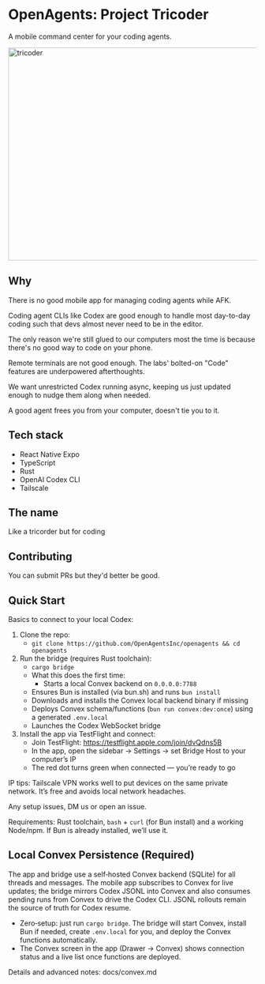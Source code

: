 # OpenAgents: Project Tricoder

A mobile command center for your coding agents.

<img width="600" height="431" alt="tricoder" src="https://github.com/user-attachments/assets/a125680d-0c3e-4703-83ac-510385b43e3e" />

## Why

There is no good mobile app for managing coding agents while AFK.

Coding agent CLIs like Codex are good enough to handle most day-to-day coding such that devs almost never need to be in the editor.

The only reason we're still glued to our computers most the time is because there's no good way to code on your phone.

Remote terminals are not good enough. The labs' bolted-on "Code" features are underpowered afterthoughts.

We want unrestricted Codex running async, keeping us just updated enough to nudge them along when needed.

A good agent frees you from your computer, doesn't tie you to it.

## Tech stack

- React Native Expo
- TypeScript
- Rust
- OpenAI Codex CLI
- Tailscale

## The name

Like a tricorder but for coding

## Contributing

You can submit PRs but they'd better be good.

## Quick Start

Basics to connect to your local Codex:

1) Clone the repo:
   - `git clone https://github.com/OpenAgentsInc/openagents && cd openagents`
2) Run the bridge (requires Rust toolchain):
   - `cargo bridge`
   - What this does the first time:
     - Starts a local Convex backend on `0.0.0.0:7788`
    - Ensures Bun is installed (via bun.sh) and runs `bun install`
    - Downloads and installs the Convex local backend binary if missing
    - Deploys Convex schema/functions (`bun run convex:dev:once`) using a generated `.env.local`
     - Launches the Codex WebSocket bridge
3) Install the app via TestFlight and connect:
   - Join TestFlight: https://testflight.apple.com/join/dvQdns5B
   - In the app, open the sidebar → Settings → set Bridge Host to your computer’s IP
   - The red dot turns green when connected — you’re ready to go

IP tips: Tailscale VPN works well to put devices on the same private network. It’s free and avoids local network headaches.

Any setup issues, DM us or open an issue.

Requirements: Rust toolchain, `bash` + `curl` (for Bun install) and a working Node/npm. If Bun is already installed, we’ll use it.

## Local Convex Persistence (Required)

The app and bridge use a self‑hosted Convex backend (SQLite) for all threads and messages. The mobile app subscribes to Convex for live updates; the bridge mirrors Codex JSONL into Convex and also consumes pending runs from Convex to drive the Codex CLI. JSONL rollouts remain the source of truth for Codex resume.

- Zero‑setup: just run `cargo bridge`. The bridge will start Convex, install Bun if needed, create `.env.local` for you, and deploy the Convex functions automatically.
- The Convex screen in the app (Drawer → Convex) shows connection status and a live list once functions are deployed.

Details and advanced notes: docs/convex.md
